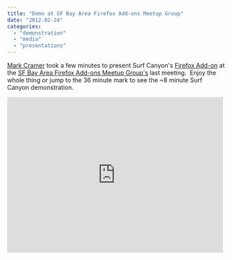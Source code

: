 ```yaml
---
title: "Demo at SF Bay Area Firefox Add-ons Meetup Group"
date: "2012-02-24"
categories: 
  - "demonstration"
  - "media"
  - "presentations"
---
```


[Mark Cramer](http://www.surfcanyon.com/team.jsp "Surf Canyon Team") took a few minutes to present Surf Canyon's [Firefox Add-on](http://www.surfcanyon.com/extension.jsp "Surf Canyon Download Page") at the [SF Bay Area Firefox Add-ons Meetup Group's](http://www.meetup.com/addons/events/51321652/?a=ed1_l6) last meeting.  Enjoy the whole thing or jump to the 36 minute mark to see the ~8 minute Surf Canyon demonstration.

<iframe name="vidly-frame" src="http://s.vid.ly/embeded.html?link=7a6y5v&amp;autoplay=false" frameborder="0" width="500" height="360"></iframe>
